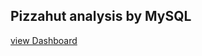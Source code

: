 ## Pizzahut analysis by MySQL
<a href="https://github.com/Divya-ds-123/Pizzayum-Analysis-SQL/blob/main/PIZZA%20Dashboard.pdf">view Dashboard</a>
